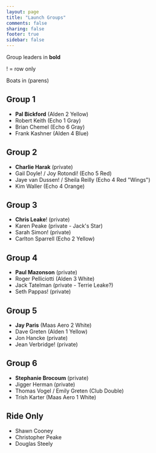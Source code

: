 ```yaml
---
layout: page
title: "Launch Groups"
comments: false
sharing: false
footer: true
sidebar: false
---
```


Group leaders in **bold**

! = row only

Boats in (parens)

## Group 1
* **Pal Bickford** (Alden 2 Yellow)
* Robert Keith (Echo 1 Gray)
* Brian Chemel (Echo 6 Gray)
* Frank Kashner (Alden 4 Blue)

## Group 2
* **Charlie Harak** (private)
* Gail Doyle! / Joy Rotondi! (Echo 5 Red)
* Jaye van Dussen! / Sheila Reilly (Echo 4 Red "Wings")
* Kim Waller (Echo 4 Orange)

## Group 3
* **Chris Leake**! (private)
* Karen Peake (private - Jack's Star)
* Sarah Simon! (private)
* Carlton Sparrell (Echo 2 Yellow)

## Group 4
* **Paul Mazonson** (private)
* Roger Pelliciotti (Alden 3 White)
* Jack Tatelman (private - Terrie Leake?)
* Seth Pappas! (private)

## Group 5
* **Jay Paris** (Maas Aero 2 White)
* Dave Greten (Alden 1 Yellow)
* Jon Hancke (private)
* Jean Verbridge! (private)

## Group 6
* **Stephanie Brocoum** (private)
* Jigger Herman (private)
* Thomas Vogel / Emily Greten (Club Double)
* Trish Karter (Maas Aero 1 White)

## Ride Only
* Shawn Cooney
* Christopher Peake
* Douglas Steely


